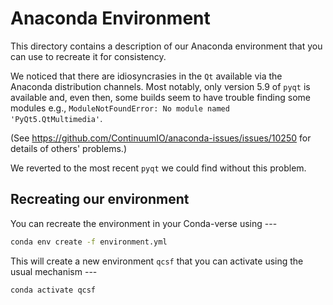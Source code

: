 # Anaconda Environment

This directory contains a description of our Anaconda environment that you can use to recreate it for consistency.

We noticed that there are idiosyncrasies in the `Qt` available via the Anaconda distribution channels. Most notably, only version 5.9 of `pyqt` is available and, even then, some builds seem to have trouble finding some modules e.g., `ModuleNotFoundError: No module named 'PyQt5.QtMultimedia'`.

(See <https://github.com/ContinuumIO/anaconda-issues/issues/10250> for details of others' problems.)

We reverted to the most recent `pyqt` we could find without this problem.

## Recreating our environment

You can recreate the environment in your Conda-verse using ---

```bash
conda env create -f environment.yml
```

This will create a new environment `qcsf` that you can activate using the usual mechanism ---

```bash
conda activate qcsf
```
